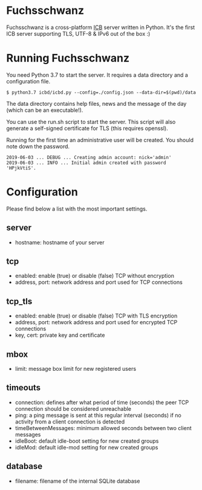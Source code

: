 # Fuchsschwanz

Fuchsschwanz is a cross-platform [ICB](http://www.icb.net/) server written in Python. It's the
first ICB server supporting TLS, UTF-8 & IPv6 out of the box :)

# Running Fuchsschwanz

You need Python 3.7 to start the server. It requires a data directory and a
configuration file.

	$ python3.7 icbd/icbd.py --config=./config.json --data-dir=$(pwd)/data

The data directory contains help files, news and the message of the day (which
can be an executable!).

You can use the run.sh script to start the server. This script will also
generate a self-signed certificate for TLS (this requires openssl).

Running for the first time an administrative user will be created. You should
note down the password.

	2019-06-03 ... DEBUG ... Creating admin account: nick='admin'
	2019-06-03 ... INFO ... Initial admin created with password 'HPjkVtiS'.

# Configuration

Please find below a list with the most important settings.

## server

* hostname: hostname of your server

## tcp

* enabled: enable (true) or disable (false) TCP without encryption
* address, port: network address and port used for TCP connections

## tcp\_tls

* enabled: enable (true) or disable (false) TCP with TLS encryption
* address, port: network address and port used for encrypted TCP connections
* key, cert: private key and certificate

## mbox

* limit: message box limit for new registered users

## timeouts

* connection: defines after what period of time (seconds) the peer TCP connection
  should be considered unreachable
* ping: a ping message is sent at this regular interval (seconds) if no
  activity from a client connection is detected
* timeBetweenMessages: minimum allowed seconds between two client messages
* idleBoot: default idle-boot setting for new created groups
* idleMod: default idle-mod setting for new created groups

## database

* filename: filename of the internal SQLite database
